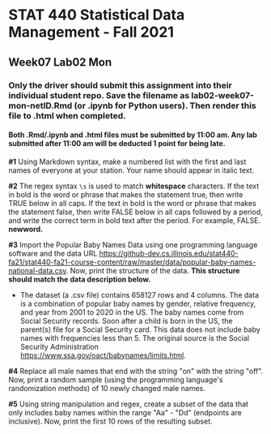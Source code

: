 # STAT 440 Statistical Data Management - Fall 2021
## Week07 Lab02 Mon
### Only the driver should submit this assignment into their individual student repo. Save the filename as lab02-week07-mon-netID.Rmd (or .ipynb for Python users). Then render this file to .html when completed. 
#### Both .Rmd/.ipynb and .html files must be submitted by 11:00 am. Any lab submitted after 11:00 am will be deducted 1 point for being late.

**#1** Using Markdown syntax, make a numbered list with the first and last names of everyone at your station. Your name should appear in italic text.

**#2** The regex syntax `\s` is used to match **whitespace** characters. If the text in bold is the word or phrase that makes the statement true, then write TRUE below in all caps. If the text in bold is the word or phrase that makes the statement false, then write FALSE below in all caps followed by a period, and write the correct term in bold text after the period. For example, FALSE. **newword.** 

**#3** Import the Popular Baby Names Data using one programming language software and the data URL https://github-dev.cs.illinois.edu/stat440-fa21/stat440-fa21-course-content/raw/master/data/popular-baby-names-national-data.csv. Now, print the structure of the data. **This structure should match the data description below.** 

  - The dataset (a .csv file) contains 658127 rows and 4 columns. The data is a combination of popular baby names by gender, relative frequency, and year from 2001 to 2020 in the US. The baby names come from Social Security records. Soon after a child is born in the US, the parent(s) file for a Social Security card. This data does not include baby names with frequencies less than 5. The original source is the Social Security Administration https://www.ssa.gov/oact/babynames/limits.html.

**#4** Replace all male names that end with the string "on" with the string "off". Now, print a random sample (using the programming language's randomization methods) of 10 newly changed male names.

**#5** Using string manipulation and regex, create a subset of the data that only includes baby names within the range "Aa" - "Dd" (endpoints are inclusive). Now, print the first 10 rows of the resulting subset.
